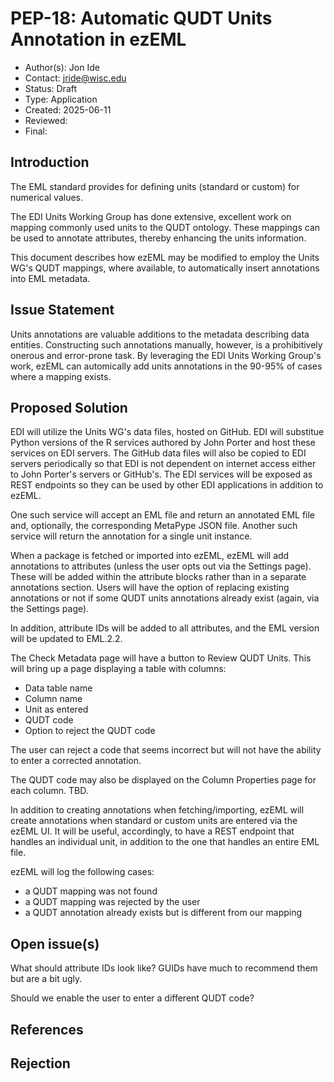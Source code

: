 # PEP-18: Automatic QUDT Units Annotation in ezEML

- Author(s): Jon Ide
- Contact: jride@wisc.edu
- Status: Draft
- Type: Application
- Created: 2025-06-11
- Reviewed:
- Final:

## Introduction

The EML standard provides for defining units (standard or custom) for numerical values. 

The EDI Units Working Group has done extensive, excellent work on mapping commonly used units to the QUDT ontology. These mappings can be used to annotate attributes, thereby enhancing the units information.

This document describes how ezEML may be modified to employ the Units WG's QUDT mappings, where available, to automatically insert annotations into EML metadata.

## Issue Statement

Units annotations are valuable additions to the metadata describing data entities. Constructing such annotations manually, however, is a prohibitively onerous and error-prone task. By leveraging the EDI Units Working Group's work, ezEML can automically add units annotations in the 90-95% of cases where a mapping exists.

## Proposed Solution

EDI will utilize the Units WG's data files, hosted on GitHub. EDI will substitue Python versions of the R services authored by John Porter and host these services on EDI servers. The GitHub data files will also be copied to EDI servers periodically so that EDI is not dependent on internet access either to John Porter's servers or GitHub's. The EDI services will be exposed as REST endpoints so they can be used by other EDI applications in addition to ezEML.

One such service will accept an EML file and return an annotated EML file and, optionally, the corresponding MetaPype JSON file. Another such service will return the annotation for a single unit instance.

When a package is fetched or imported into ezEML, ezEML will add annotations to attributes (unless the user opts out via the Settings page). These will be added within the attribute blocks rather than in a separate annotations section. Users will have the option of replacing existing annotations or not if some QUDT units annotations already exist (again, via the Settings page).

In addition, attribute IDs will be added to all attributes, and the EML version will be updated to EML.2.2.

The Check Metadata page will have a button to Review QUDT Units. This will bring up a page displaying a table with columns:

- Data table name
- Column name
- Unit as entered
- QUDT code
- Option to reject the QUDT code

The user can reject a code that seems incorrect but will not have the ability to enter a corrected annotation. 

The QUDT code may also be displayed on the Column Properties page for each column. TBD.

In addition to creating annotations when fetching/importing, ezEML will create annotations when standard or custom units are entered via the ezEML UI. It will be useful, accordingly, to have a REST endpoint that handles an individual unit, in addition to the one that handles an entire EML file.

ezEML will log the following cases:

- a QUDT mapping was not found
- a QUDT mapping was rejected by the user
- a QUDT annotation already exists but is different from our mapping

## Open issue(s)

What should attribute IDs look like? GUIDs have much to recommend them but are a bit ugly.

Should we enable the user to enter a different QUDT code?

## References

## Rejection
